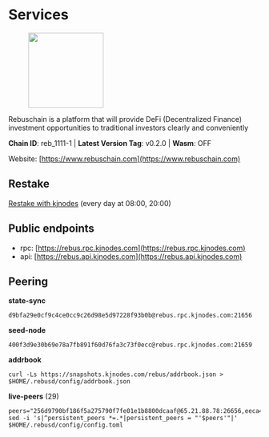 # Services

<figure><img src="https://raw.githubusercontent.com/kj89/testnet_manuals/main/pingpub/logos/rebus.png" width="150" alt=""><figcaption></figcaption></figure>

Rebuschain is a platform that will provide DeFi (Decentralized Finance)  investment opportunities to traditional investors clearly and conveniently

**Chain ID**: reb_1111-1 | **Latest Version Tag**: v0.2.0 | **Wasm**: OFF

Website: [https://www.rebuschain.com](https://www.rebuschain.com)

## Restake

[Restake with kjnodes](https://restake.app/rebus/rebusvaloper1vndzy8y55ylgpmmsc34uy8rm6kqlml6ffs9lrv) (every day at 08:00, 20:00)
## Public endpoints

* rpc: [https://rebus.rpc.kjnodes.com](https://rebus.rpc.kjnodes.com)
* api: [https://rebus.api.kjnodes.com](https://rebus.api.kjnodes.com)

## Peering

**state-sync**

```
d9bfa29e0cf9c4ce0cc9c26d98e5d97228f93b0b@rebus.rpc.kjnodes.com:21656
```

**seed-node**

```
400f3d9e30b69e78a7fb891f60d76fa3c73f0ecc@rebus.rpc.kjnodes.com:21659
```

**addrbook**
```
curl -Ls https://snapshots.kjnodes.com/rebus/addrbook.json > $HOME/.rebusd/config/addrbook.json
```

**live-peers** (29)
```
peers="256d9790bf186f5a275790f7fe01e1b8800dcaaf@65.21.88.78:26656,eeca453e3a1cf670c78e2255b8f0bd5a9443c30b@65.108.225.71:26656,c126eed9cfede7802d78f570fec8175835309a73@141.95.127.146:26656,b570827e4397512e077028ea7121d3e19eb25bab@85.10.200.221:26656,6d8c83cc702365363b829a14efdd414401da369b@23.88.69.167:27565,2f6b34ad97c4827dace87436f0299cf89fe0c056@136.243.95.80:46656,d6c891779edb84d91aa7dd043dcc819c11bf6895@185.245.183.106:26656,5c2018214fcfde67ec390702539f295165f12a3a@86.48.2.20:26656,f4ad005ee8ec25508c498294e9e83d81b188ea49@185.248.24.16:21656,34e3178b6e0f25451fd690c15fc199d5a9bdfb9b@15.204.197.11:26656,f968f06c0f9c08cf7c9ccaf933cc903023ebcc24@194.163.167.122:26656,ce38728ac38ebbb4a72d496d42f8e9030af441d7@162.19.137.25:26656,f2483e5af4cb1fab55e4f6422627c0365f45b5dd@194.163.188.252:26656,f0d73a4976e64643ffc6d3fc335725902b795491@162.248.225.244:26656,a155d381099de93e7efe00f9475786abffd29c3e@167.235.29.125:26637,c0b33353fb70d8d71dcb9c8848b3b4207bd56951@188.165.221.155:30547,a35d28e111c1dcc1e5f3203627b449adfb4425f2@65.109.29.150:21656,3a3e7123b9ae814b8d8517b6635d21b9ae45bf25@195.3.222.148:26656,fa292bfad37826c9da43894b349b1480dff516b5@65.108.99.254:31656,e04e8466071f8f00defce1d45c27ca6118bac358@135.125.4.73:54556,9abd6680cf74fce2ade8edfd8a898dd4a927a425@38.242.242.99:30656,dda7abe32cc84a722cf6b1d2ee3b61ebe7ad71df@135.181.212.183:21656,186209f02d238b48dcc7997cca3e6c6855aa91aa@20.112.73.169:26656,9d17d1c5b5d3b8c9e7ffab264b45b5dd979116f3@65.109.24.188:26656,f97a11f283cd5f11bf1fe73d8b2012b711d61ce9@38.242.205.80:21656,e056318da91e77585f496333040e00e12f6941d1@51.83.97.166:26656,a3d975c913570ad217d9a3de01a8616ad5ce20f8@142.132.128.137:26656,1f7c31506f465c5f5536862074e98fc7a6043d4c@65.108.13.212:26656,d9bfa29e0cf9c4ce0cc9c26d98e5d97228f93b0b@144.76.163.233:21656"
sed -i 's|^persistent_peers *=.*|persistent_peers = "'$peers'"|' $HOME/.rebusd/config/config.toml
```
